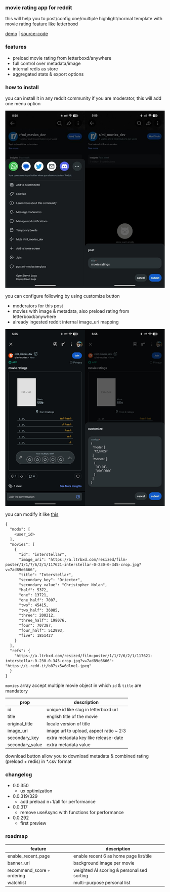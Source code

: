 ### movie rating app for reddit

this will help you to post/config one/multiple highlight/normal template with movie rating feature like letterboxd

[demo](https://www.reddit.com/r/kerala_boxoffice/comments/1j6zuyz) | [source-code](https://github.com/hedcet/ml-movies)

### features

- preload movie rating from letterboxd/anywhere
- full control over metadata/image
- internal redis as store
- aggregated stats & export options

### how to install

you can install it in any reddit community if you are moderator, this will add one menu option

![menu](https://github.com/hedcet/ml-movies/blob/main/assets/menu.jpg?raw=true)

you can configure following by using customize button

- moderators for this post
- movies with image & metadata, also preload rating from letterboxd/anywhere
- already ingested reddit internal image_uri mapping

![customize](https://github.com/hedcet/ml-movies/blob/main/assets/customize.jpg?raw=true)

you can modify it like [this](https://github.com/hedcet/boxoffice-server/blob/main/ml-movies.json)

```
{
  "mods": [
    <user_id>
  ],
  "movies": [
    {
      "id": "interstellar",
      "image_uri": "https://a.ltrbxd.com/resized/film-poster/1/1/7/6/2/1/117621-interstellar-0-230-0-345-crop.jpg?v=7ad89e6666",
      "title": "Interstellar",
      "secondary_key": "Driector",
      "secondary_value": "Christopher Nolan",
      "half": 5372,
      "one": 13721,
      "one_half": 7007,
      "two": 45415,
      "two_half": 36085,
      "three": 200212,
      "three_half": 198076,
      "four": 707387,
      "four_half": 512993,
      "five": 1851427
    }
  ],
  "refs": {
    "https://a.ltrbxd.com/resized/film-poster/1/1/7/6/2/1/117621-interstellar-0-230-0-345-crop.jpg?v=7ad89e6666": "https://i.redd.it/b87sx5w6dlne1.jpeg"
  }
}
```

`movies` array accept multiple movie object in which `id` & `title` are mandatory

| prop            | description                             |
| --------------- | --------------------------------------- |
| id              | unique id like slug in letterboxd url   |
| title           | english title of the movie              |
| original_title  | locale version of title                 |
| image_uri       | image url to upload, aspect ratio ~ 2:3 |
| secondary_key   | extra metadata key like release-date    |
| secondary_value | extra metadata value                    |

download button allow you to download metadata & combined rating (preload + redis) in \*.csv format

### changelog

- 0.0.350
  - ux optimization
- 0.0.319/329
  - add preload n+1/all for performance
- 0.0.317
  - remove useAsync with functions for performance
- 0.0.292
  - first preview

### roadmap

| feature                    | description                                |
| -------------------------- | ------------------------------------------ |
| enable_recent_page         | enable recent 6 as home page list/tile     |
| banner_url                 | background image per movie                 |
| recommend_score + ordering | weighted AI scoring & personalised sorting |
| watchlist                  | multi-purpose personal list                |

